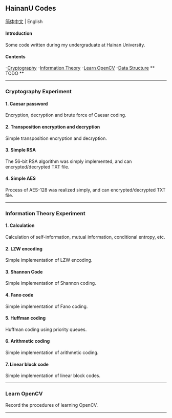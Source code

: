 ## HainanU Codes

[简体中文](README.md) | English

#### Introduction
Some code written during my undergraduate at Hainan University.

#### Contents
-[Cryptography](#Cryptography-Experiment)
-[Information Theory](#Information-Theory-Experiment)
-[Learn OpenCV](#Learn-OpenCV)
-[Data Structure](#Data-Structure-Experiment) ** TODO **

---

### Cryptography Experiment
#### 1. Caesar password
Encryption, decryption and brute force of Caesar coding.

#### 2. Transposition encryption and decryption
Simple transposition encryption and decryption.

#### 3. Simple RSA
The 56-bit RSA algorithm was simply implemented, and can encrypted/decrypted TXT file.

#### 4. Simple AES
Process of AES-128 was realized simply, and can encrypted/decrypted TXT file.

---

### Information Theory Experiment
#### 1. Calculation
Calculation of self-information, mutual information, conditional entropy, etc.

#### 2. LZW encoding
Simple implementation of LZW encoding.

#### 3. Shannon Code
Simple implementation of Shannon coding.

#### 4. Fano code
Simple implementation of Fano coding.

#### 5. Huffman coding
Huffman coding using priority queues.

#### 6. Arithmetic coding
Simple implementation of arithmetic coding.

#### 7. Linear block code
Simple implementation of linear block codes.

---

### Learn OpenCV
Record the procedures of learning OpenCV.

---
